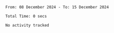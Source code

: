 <!--START_SECTION:waka-->

```txt
From: 08 December 2024 - To: 15 December 2024

Total Time: 0 secs

No activity tracked
```

<!--END_SECTION:waka-->
